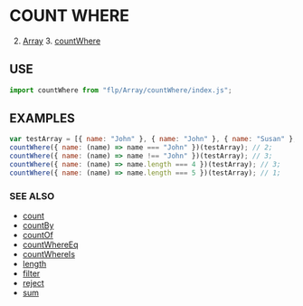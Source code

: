 # COUNT WHERE

2. [Array](../README.md)
    3. [countWhere](./README.md)


## USE

```javascript
import countWhere from "flp/Array/countWhere/index.js";
```

## EXAMPLES

```javascript
var testArray = [{ name: "John" }, { name: "John" }, { name: "Susan" }, { name: "Alyx" }, { name: "Noname" }];
countWhere({ name: (name) => name === "John" })(testArray); // 2;
countWhere({ name: (name) => name !== "John" })(testArray); // 3;
countWhere({ name: (name) => name.length === 4 })(testArray); // 3;
countWhere({ name: (name) => name.length === 5 })(testArray); // 1;
```

### SEE ALSO

- [count](../count/README.md)
- [countBy](../countBy/README.md)
- [countOf](../countOf/README.md)
- [countWhereEq](../countWhereEq/README.md)
- [countWhereIs](../countWhereIs/README.md)
- [length](../length/README.md)
- [filter](../filter/README.md)
- [reject](../reject/README.md)
- [sum](../sum/README.md)
